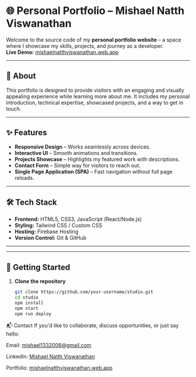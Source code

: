 # 🌐 Personal Portfolio – Mishael Natth Viswanathan

Welcome to the source code of my **personal portfolio website** – a space where I showcase my skills, projects, and journey as a developer.  
**Live Demo:** [mishaelnatthviswanathan.web.app](https://mishaelnatthviswanathan.web.app/)

---

## 📌 **About**
This portfolio is designed to provide visitors with an engaging and visually appealing experience while learning more about me. It includes my personal introduction, technical expertise, showcased projects, and a way to get in touch.

---

## ✨ **Features**
- **Responsive Design** – Works seamlessly across devices.
- **Interactive UI** – Smooth animations and transitions.
- **Projects Showcase** – Highlights my featured work with descriptions.
- **Contact Form** – Simple way for visitors to reach out.
- **Single Page Application (SPA)** – Fast navigation without full page reloads.

---

## 🛠 **Tech Stack**
- **Frontend:** HTML5, CSS3, JavaScript (React/Node.js)
- **Styling:** Tailwind CSS / Custom CSS
- **Hosting:** Firebase Hosting
- **Version Control:** Git & GitHub

---

---

## 🚀 **Getting Started**

1. **Clone the repository**
   ```bash
   git clone https://github.com/your-username/studio.git
   cd studio
   npm install
   npm start
   npm run deploy

📬 Contact
If you'd like to collaborate, discuss opportunities, or just say hello:

Email: mishael1332006@gmail.com

LinkedIn: [Mishael Natth Viswanathan](https://www.linkedin.com/in/mishael-natth-viswanathan/)

Portfolio: [mishaelnatthviswanathan.web.app](https://mishaelnatthviswanathan.web.app/)

